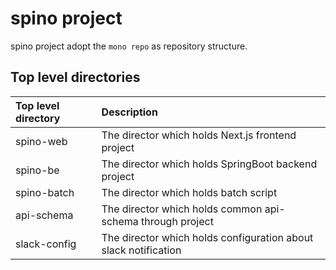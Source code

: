 # spino project
spino project adopt the `mono repo` as repository structure.

## Top level directories
| Top level directory | Description                                                     |
|:--------------------|:----------------------------------------------------------------|
| spino-web           | The director which holds Next.js frontend project               |
| spino-be            | The director which holds SpringBoot backend project             |
| spino-batch         | The director which holds batch script                           |
| api-schema          | The director which holds common api-schema through project      |
| slack-config        | The director which holds configuration about slack notification |
